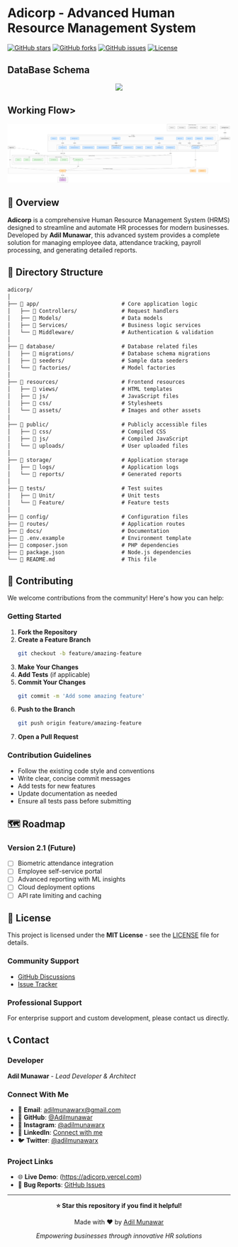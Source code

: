 #  Adicorp - Advanced Human Resource Management System

[![GitHub stars](https://img.shields.io/github/stars/Adilmunawar/adicorp.svg)](https://github.com/Adilmunawar/adicorp/stargazers)
[![GitHub forks](https://img.shields.io/github/forks/Adilmunawar/adicorp.svg)](https://github.com/Adilmunawar/adicorp/network)
[![GitHub issues](https://img.shields.io/github/issues/Adilmunawar/adicorp.svg)](https://github.com/Adilmunawar/adicorp/issues)
[![License](https://img.shields.io/github/license/Adilmunawar/adicorp.svg)](https://github.com/Adilmunawar/adicorp/blob/main/LICENSE)

## DataBase Schema
<p align="center">
  <img src="https://github.com/Adilmunawar/adicorp/blob/main/public/supabase-schema-umybjmuzbxfxdtbumgma.svg">
</p>

## Working Flow>
<img src="https://github.com/Adilmunawar/adicorp/blob/main/public/diagram%20(4).png">

## 🌟 Overview

**Adicorp** is a comprehensive Human Resource Management System (HRMS) designed to streamline and automate HR processes for modern businesses. Developed by **Adil Munawar**, this advanced system provides a complete solution for managing employee data, attendance tracking, payroll processing, and generating detailed reports.

## 📁 Directory Structure

```
adicorp/
│
├── 📂 app/                          # Core application logic
│   ├── 📂 Controllers/              # Request handlers
│   ├── 📂 Models/                   # Data models
│   ├── 📂 Services/                 # Business logic services
│   └── 📂 Middleware/               # Authentication & validation
│
├── 📂 database/                     # Database related files
│   ├── 📂 migrations/               # Database schema migrations
│   ├── 📂 seeders/                  # Sample data seeders
│   └── 📂 factories/                # Model factories
│
├── 📂 resources/                    # Frontend resources
│   ├── 📂 views/                    # HTML templates
│   ├── 📂 js/                       # JavaScript files
│   ├── 📂 css/                      # Stylesheets
│   └── 📂 assets/                   # Images and other assets
│
├── 📂 public/                       # Publicly accessible files
│   ├── 📂 css/                      # Compiled CSS
│   ├── 📂 js/                       # Compiled JavaScript
│   └── 📂 uploads/                  # User uploaded files
│
├── 📂 storage/                      # Application storage
│   ├── 📂 logs/                     # Application logs
│   └── 📂 reports/                  # Generated reports
│
├── 📂 tests/                        # Test suites
│   ├── 📂 Unit/                     # Unit tests
│   └── 📂 Feature/                  # Feature tests
│
├── 📂 config/                       # Configuration files
├── 📂 routes/                       # Application routes
├── 📂 docs/                         # Documentation
├── 📄 .env.example                  # Environment template
├── 📄 composer.json                 # PHP dependencies
├── 📄 package.json                  # Node.js dependencies
└── 📄 README.md                     # This file
```

## 🤝 Contributing

We welcome contributions from the community! Here's how you can help:

### **Getting Started**
1. **Fork the Repository**
2. **Create a Feature Branch**
   ```bash
   git checkout -b feature/amazing-feature
   ```
3. **Make Your Changes**
4. **Add Tests** (if applicable)
5. **Commit Your Changes**
   ```bash
   git commit -m 'Add some amazing feature'
   ```
6. **Push to the Branch**
   ```bash
   git push origin feature/amazing-feature
   ```
7. **Open a Pull Request**

### **Contribution Guidelines**
- Follow the existing code style and conventions
- Write clear, concise commit messages
- Add tests for new features
- Update documentation as needed
- Ensure all tests pass before submitting

## 🗺️ Roadmap

### **Version 2.1 (Future)**
- [ ] Biometric attendance integration
- [ ] Employee self-service portal
- [ ] Advanced reporting with ML insights
- [ ] Cloud deployment options
- [ ] API rate limiting and caching

## 📄 License

This project is licensed under the **MIT License** - see the [LICENSE](LICENSE) file for details.

### **Community Support**
- [GitHub Discussions](https://github.com/Adilmunawar/adicorp/discussions)
- [Issue Tracker](https://github.com/Adilmunawar/adicorp/issues)

### **Professional Support**
For enterprise support and custom development, please contact us directly.

## 📞 Contact

### **Developer**
**Adil Munawar** - *Lead Developer & Architect*

### **Connect With Me**
- 📧 **Email**: [adilmunawarx@gmail.com](mailto:adilmunawarx@gmail.com)
- 🐙 **GitHub**: [@Adilmunawar](https://github.com/Adilmunawar)
- 📸 **Instagram**: [@adilmunawarx](https://instagram.com/adilmunawarx)
- 💼 **LinkedIn**: [Connect with me](https://linkedin.com/in/adilmunawar)
- 🐦 **Twitter**: [@adilmunawarx](https://twitter.com/adilmunawarx)

### **Project Links**
- 🌐 **Live Demo**: (https://adicorp.vercel.com)
- 🐛 **Bug Reports**: [GitHub Issues](https://github.com/Adilmunawar/adicorp/issues)

---

<div align="center">

**⭐ Star this repository if you find it helpful!**

Made with ❤️ by [Adil Munawar](https://github.com/Adilmunawar)

*Empowering businesses through innovative HR solutions*

</div>
